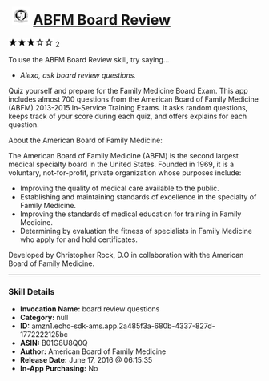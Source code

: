 # &nbsp;<img src="skill_icon" alt="ABFM Board Review icon" width="36"> [ABFM Board Review](http://alexa.amazon.com/#skills/amzn1.echo-sdk-ams.app.2a485f3a-680b-4337-827d-1772222125bc)
![3 stars](../../images/ic_star_black_18dp_1x.png)![3 stars](../../images/ic_star_black_18dp_1x.png)![3 stars](../../images/ic_star_black_18dp_1x.png)![3 stars](../../images/ic_star_border_black_18dp_1x.png)![3 stars](../../images/ic_star_border_black_18dp_1x.png) 2

To use the ABFM Board Review skill, try saying...

* *Alexa, ask board review questions.*

Quiz yourself and prepare for the Family Medicine Board Exam.  This app includes almost 700 questions from the American Board of Family Medicine (ABFM) 2013-2015 In-Service Training Exams.  It asks random questions, keeps track of your score during each quiz, and offers explains for each question.


About the American Board of Family Medicine:

The American Board of Family Medicine (ABFM) is the second largest medical specialty board in the United States. Founded in 1969, it is a voluntary, not-for-profit, private organization whose purposes include:
- Improving the quality of medical care available to the public.
- Establishing and maintaining standards of excellence in the specialty of Family Medicine.
- Improving the standards of medical education for training in Family Medicine.
- Determining by evaluation the fitness of specialists in Family Medicine who apply for and hold certificates.


Developed by Christopher Rock, D.O in collaboration with the American Board of Family Medicine.

***

### Skill Details

* **Invocation Name:** board review questions
* **Category:** null
* **ID:** amzn1.echo-sdk-ams.app.2a485f3a-680b-4337-827d-1772222125bc
* **ASIN:** B01G8U8Q0Q
* **Author:** American Board of Family Medicine
* **Release Date:** June 17, 2016 @ 06:15:35
* **In-App Purchasing:** No
